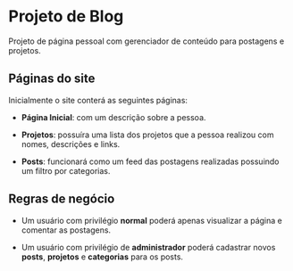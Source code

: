 # Projeto de Blog

Projeto de página pessoal com gerenciador de conteúdo para postagens e projetos.

## Páginas do site

Inicialmente o site conterá as seguintes páginas:

- **Página Inicial**: com um descrição sobre a pessoa.

- **Projetos**: possuíra uma lista dos projetos que a pessoa realizou com nomes, descrições e links.

- **Posts**: funcionará como um feed das postagens realizadas possuindo um filtro por categorias.

## Regras de negócio

- Um usuário com privilégio **normal** poderá apenas visualizar a página e comentar as postagens.

- Um usuário com privilégio de **administrador** poderá cadastrar novos **posts**, **projetos** e **categorias** para os posts.